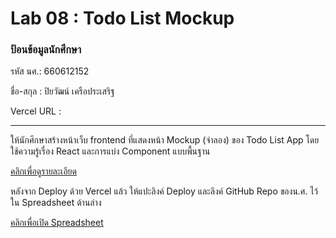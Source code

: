 # Lab 08 : Todo List Mockup

### ป้อนข้อมูลนักศึกษา

รหัส นศ.: 660612152

ชื่อ-สกุล : ปิยวัฒน์ เครือประเสริฐ

Vercel URL :

---

ให้นักศึกษาสร้างหน้าเว็บ frontend ที่แสดงหน้า Mockup (จำลอง) ของ Todo List App โดยใช้ความรู้เรื่อง React และการแบ่ง Component แบบพื้นฐาน

[คลิกเพื่อดูรายละเอียด](https://o365cmu-my.sharepoint.com/:b:/g/personal/dome_potikanond_cmu_ac_th/EQ6kLJNF4PRCpGqjekQu3bgBOg4SBYJv2uvFyBci00icuw?e=4p60SV)

หลังจาก Deploy ด้วย Vercel แล้ว ให้แปะลิงค์ Deploy และลิงค์ GitHub Repo ของน.ศ. ไว้ใน Spreadsheet ด้านล่าง

[คลิกเพื่อเปิด Spreadsheet](https://o365cmu-my.sharepoint.com/:x:/g/personal/dome_potikanond_cmu_ac_th/EfmPM2Wz7OZAiAn23yVwzKwBQHqwexFV9D9nodS5msT5WA?e=Mh82x3)
